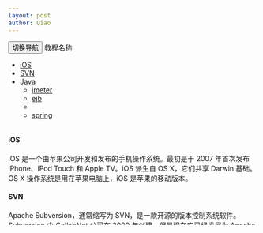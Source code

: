 ```yaml
---
layout: post
author: Qiao
---
```

<html>
<head>
	<meta charset="utf-8"> 
	<title>Bootstrap 实例 - 滚动监听（Scrollspy）插件</title>
	<link rel="stylesheet" href="https://cdn.staticfile.net/twitter-bootstrap/3.3.7/css/bootstrap.min.css">
	<script src="https://cdn.staticfile.net/jquery/2.1.1/jquery.min.js"></script>
	<script src="https://cdn.staticfile.net/twitter-bootstrap/3.3.7/js/bootstrap.min.js"></script>
</head>
<body>

<nav id="navbar-example" class="navbar navbar-default navbar-static" role="navigation">
	<div class="container-fluid"> 
		<div class="navbar-header">
			<button class="navbar-toggle" type="button" data-toggle="collapse" 
					data-target=".bs-js-navbar-scrollspy">
				<span class="sr-only">切换导航</span>
				<span class="icon-bar"></span>
				<span class="icon-bar"></span>
				<span class="icon-bar"></span>
			</button>
			<a class="navbar-brand" href="#">教程名称</a>
		</div>
		<div class="collapse navbar-collapse bs-js-navbar-scrollspy">
			<ul class="nav navbar-nav">
				<li><a href="#ios">iOS</a></li>
				<li><a href="#svn">SVN</a></li>
				<li class="dropdown">
					<a href="#" id="navbarDrop1" class="dropdown-toggle" 
					   data-toggle="dropdown">Java
						<b class="caret"></b>
					</a>
					<ul class="dropdown-menu" role="menu" 
						aria-labelledby="navbarDrop1">
						<li><a href="#jmeter" tabindex="-1">jmeter</a></li>
						<li><a href="#ejb" tabindex="-1">ejb</a></li>
						<li class="divider"></li>
						<li><a href="#spring" tabindex="-1">spring</a></li>
					</ul>
				</li>
			</ul>
		</div>
	</div> 
</nav>
<div data-spy="scroll" data-target="#navbar-example" data-offset="0" 
	 style="height:200px;overflow:auto; position: relative;">
	<h4 id="ios">iOS</h4>
	<p>iOS 是一个由苹果公司开发和发布的手机操作系统。最初是于 2007 年首次发布 iPhone、iPod Touch 和 Apple 
		TV。iOS 派生自 OS X，它们共享 Darwin 基础。OS X 操作系统是用在苹果电脑上，iOS 是苹果的移动版本。
	</p>
	<h4 id="svn">SVN</h4>
	<p>Apache Subversion，通常缩写为 SVN，是一款开源的版本控制系统软件。Subversion 由 CollabNet 公司在 2000 年创建。但是现在它已经发展为 Apache Software Foundation 的一个项目，因此拥有丰富的开发人员和用户社区。
	</p>
	<h4 id="jmeter">jMeter</h4>
	<p>jMeter 是一款开源的测试软件。它是 100% 纯 Java 应用程序，用于负载和性能测试。
	</p>
	<h4 id="ejb">EJB</h4>
	<p>Enterprise Java Beans（EJB）是一个创建高度可扩展性和强大企业级应用程序的开发架构，部署在兼容应用程序服务器（比如 JBOSS、Web Logic 等）的 J2EE 上。
	</p>
	<h4 id="spring">Spring</h4>
	<p>Spring 框架是一个开源的 Java 平台，为快速开发功能强大的 Java 应用程序提供了完备的基础设施支持。
	</p>
	<p>Spring 框架最初是由 Rod Johnson 编写的，在 2003 年 6 月首次发布于 Apache 2.0 许可证下。
	</p>
</div>

</body>
</html>